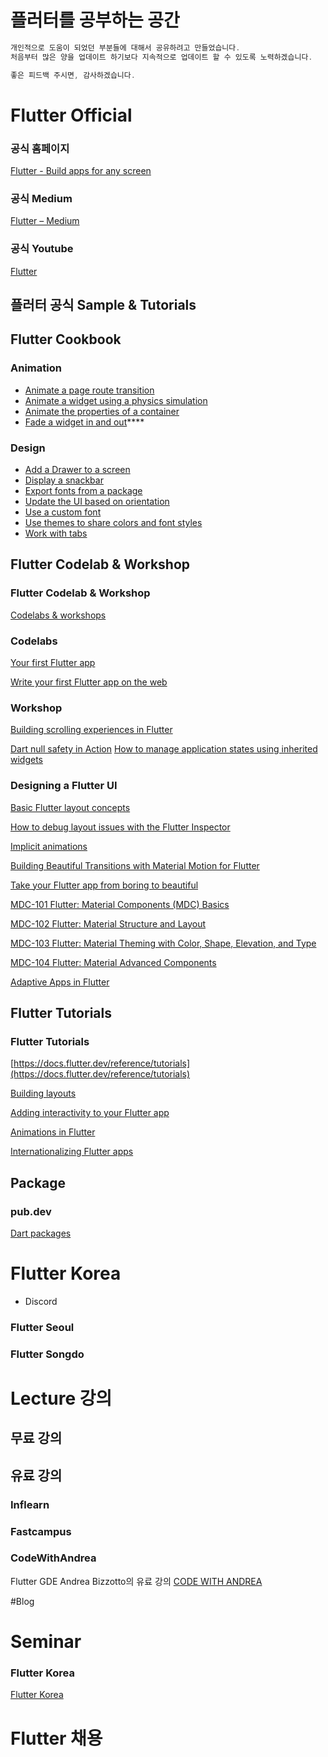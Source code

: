 # 플러터를 공부하는 공간

```dart
개인적으로 도움이 되었던 부분들에 대해서 공유하려고 만들었습니다.
처음부터 많은 양을 업데이트 하기보다 지속적으로 업데이트 할 수 있도록 노력하겠습니다.

좋은 피드백 주시면, 감사하겠습니다.
```

# Flutter Official

### 공식 홈페이지

[Flutter - Build apps for any screen](https://flutter.dev/)

### 공식 Medium

[Flutter – Medium](https://medium.com/flutter)

### 공식 Youtube

[Flutter](https://www.youtube.com/@flutterdev)

## 플러터 공식 Sample & Tutorials

## Flutter Cookbook

### Animation

- [Animate a page route transition](https://docs.flutter.dev/cookbook/animation/page-route-animation)
- [Animate a widget using a physics simulation](https://docs.flutter.dev/cookbook/animation/physics-simulation)
- [Animate the properties of a container](https://docs.flutter.dev/cookbook/animation/animated-container)
- [Fade a widget in and out](https://docs.flutter.dev/cookbook/animation/opacity-animation)****

### Design

- [Add a Drawer to a screen](https://docs.flutter.dev/cookbook/design/drawer)
- [Display a snackbar](https://docs.flutter.dev/cookbook/design/snackbars)
- [Export fonts from a package](https://docs.flutter.dev/cookbook/design/package-fonts)
- [Update the UI based on orientation](https://docs.flutter.dev/cookbook/design/orientation)
- [Use a custom font](https://docs.flutter.dev/cookbook/design/fonts)
- [Use themes to share colors and font styles](https://docs.flutter.dev/cookbook/design/themes)
- [Work with tabs](https://docs.flutter.dev/cookbook/design/tabs)

## Flutter Codelab & Workshop

### Flutter Codelab & Workshop

[Codelabs & workshops](https://docs.flutter.dev/codelabs)

### Codelabs

[Your first Flutter app](https://codelabs.developers.google.com/codelabs/flutter-codelab-first)

[Write your first Flutter app on the web](https://docs.flutter.dev/get-started/codelab-web)

### Workshop

[Building scrolling experiences in Flutter](https://youtube.com/watch?v=YY-_yrZdjGc)

[Dart null safety in Action](https://youtube.com/watch?v=HdKwuHQvArY)
[How to manage application states using inherited widgets](https://youtube.com/watch?v=LFcGPS6cGrY)

### **Designing a Flutter UI**

[Basic Flutter layout concepts](https://docs.flutter.dev/codelabs/layout-basics)

[How to debug layout issues with the Flutter Inspector](https://medium.com/flutter/how-to-debug-layout-issues-with-the-flutter-inspector-87460a7b9db)

[Implicit animations](https://docs.flutter.dev/codelabs/implicit-animations)

[Building Beautiful Transitions with Material Motion for Flutter](https://codelabs.developers.google.com/codelabs/material-motion-flutter)

[Take your Flutter app from boring to beautiful](https://codelabs.developers.google.com/codelabs/flutter-boring-to-beautiful)

[MDC-101 Flutter: Material Components (MDC) Basics](https://codelabs.developers.google.com/codelabs/mdc-101-flutter)

[MDC-102 Flutter: Material Structure and Layout](https://codelabs.developers.google.com/codelabs/mdc-102-flutter)

[MDC-103 Flutter: Material Theming with Color, Shape, Elevation, and Type](https://codelabs.developers.google.com/codelabs/mdc-103-flutter)

[MDC-104 Flutter: Material Advanced Components](https://codelabs.developers.google.com/codelabs/mdc-104-flutter)

[Adaptive Apps in Flutter](https://codelabs.developers.google.com/codelabs/flutter-adaptive-app)

## Flutter Tutorials

### Flutter Tutorials

[https://docs.flutter.dev/reference/tutorials](https://docs.flutter.dev/reference/tutorials)

[Building layouts](https://docs.flutter.dev/development/ui/layout/tutorial)

[Adding interactivity to your Flutter app](https://docs.flutter.dev/development/ui/interactive)

[Animations in Flutter](https://docs.flutter.dev/development/ui/animations/tutorial)

[Internationalizing Flutter apps](https://docs.flutter.dev/development/accessibility-and-localization/internationalization)

## Package

### pub.dev

[Dart packages](https://pub.dev/)

# Flutter Korea

- Discord

### Flutter Seoul

### Flutter Songdo

# Lecture 강의

## 무료 강의

## 유료 강의

### Inflearn

### Fastcampus

### CodeWithAndrea
Flutter GDE Andrea Bizzotto의 유료 강의
[CODE WITH ANDREA](https://courses.codewithandrea.com/)


#Blog 


# Seminar

### Flutter Korea

[Flutter Korea](https://www.youtube.com/@flutterkorea/videos)

# Flutter 채용
